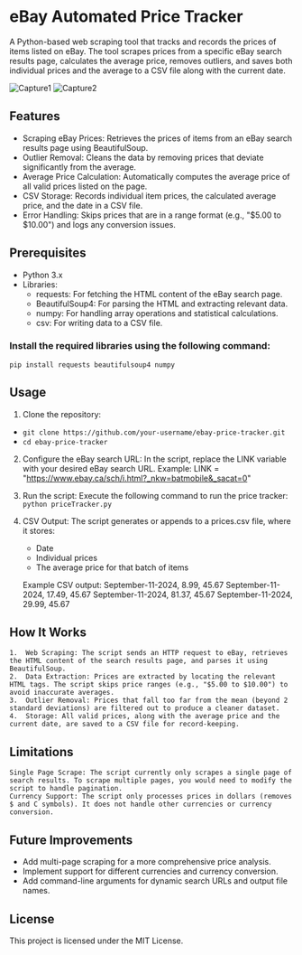 # eBay Automated Price Tracker 

A Python-based web scraping tool that tracks and records the prices of items listed on eBay. The tool scrapes prices from a specific eBay search results page, calculates the average price, removes outliers, and saves both individual prices and the average to a CSV file along with the current date.

![Capture1](https://github.com/user-attachments/assets/7ddb97ee-88ef-4d2e-b507-173e9cfd4c88)
![Capture2](https://github.com/user-attachments/assets/3edb2522-6081-4957-92c0-c68037988cf3)


## Features
  -	Scraping eBay Prices: Retrieves the prices of items from an eBay search results page using BeautifulSoup.
  -	Outlier Removal: Cleans the data by removing prices that deviate significantly from the average.
  -	Average Price Calculation: Automatically computes the average price of all valid prices listed on the page.
  -	CSV Storage: Records individual item prices, the calculated average price, and the date in a CSV file.
  -	Error Handling: Skips prices that are in a range format (e.g., "$5.00 to $10.00") and logs any conversion issues.

## Prerequisites
  -	Python 3.x
  -	Libraries:
    +	requests: For fetching the HTML content of the eBay search page.
    +	BeautifulSoup4: For parsing the HTML and extracting relevant data.
    +	numpy: For handling array operations and statistical calculations.
    +	csv: For writing data to a CSV file.

### Install the required libraries using the following command:
`pip install requests beautifulsoup4 numpy`

## Usage
1. Clone the repository:
  -  `git clone https://github.com/your-username/ebay-price-tracker.git`
   - `cd ebay-price-tracker`

2. Configure the eBay search URL: In the script, replace the LINK variable with your desired eBay search URL.
    Example: LINK = "https://www.ebay.ca/sch/i.html?_nkw=batmobile&_sacat=0"

3. Run the script: Execute the following command to run the price tracker:
    `python priceTracker.py`

4. CSV Output: The script generates or appends to a prices.csv file, where it stores:
    - Date
    - Individual prices
    - The average price for that batch of items

   Example CSV output:
     September-11-2024, 8.99, 45.67
     September-11-2024, 17.49, 45.67
     September-11-2024, 81.37, 45.67
     September-11-2024, 29.99, 45.67

## How It Works
    1.	Web Scraping: The script sends an HTTP request to eBay, retrieves the HTML content of the search results page, and parses it using BeautifulSoup.
    2.	Data Extraction: Prices are extracted by locating the relevant HTML tags. The script skips price ranges (e.g., "$5.00 to $10.00") to avoid inaccurate averages.
    3.	Outlier Removal: Prices that fall too far from the mean (beyond 2 standard deviations) are filtered out to produce a cleaner dataset.
    4.	Storage: All valid prices, along with the average price and the current date, are saved to a CSV file for record-keeping.

## Limitations
    Single Page Scrape: The script currently only scrapes a single page of search results. To scrape multiple pages, you would need to modify the script to handle pagination.
    Currency Support: The script only processes prices in dollars (removes $ and C symbols). It does not handle other currencies or currency conversion.

## Future Improvements
   - Add multi-page scraping for a more comprehensive price analysis.
   - Implement support for different currencies and currency conversion.
   - Add command-line arguments for dynamic search URLs and output file names.

## License
  This project is licensed under the MIT License.
